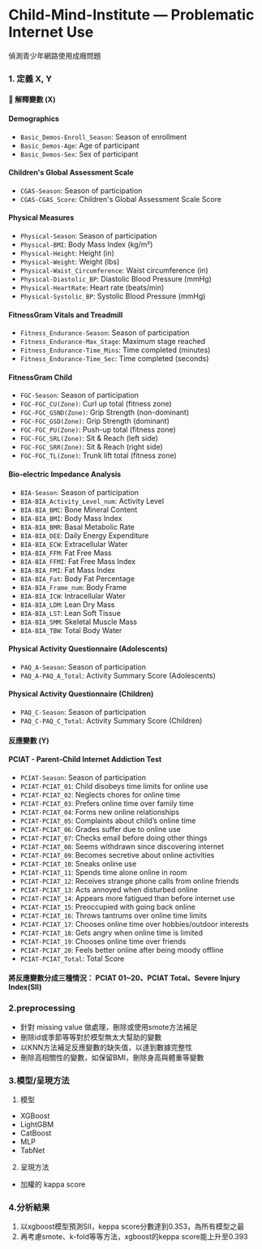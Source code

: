 # Child-Mind-Institute — Problematic Internet Use
偵測青少年網路使用成癮問題


### 1. 定義 X, Y

#### 🔹 解釋變數 (X)

####  Demographics
- `Basic_Demos-Enroll_Season`: Season of enrollment
- `Basic_Demos-Age`: Age of participant
- `Basic_Demos-Sex`: Sex of participant

####  Children's Global Assessment Scale
- `CGAS-Season`: Season of participation
- `CGAS-CGAS_Score`: Children's Global Assessment Scale Score

####  Physical Measures
- `Physical-Season`: Season of participation
- `Physical-BMI`: Body Mass Index (kg/m²)
- `Physical-Height`: Height (in)
- `Physical-Weight`: Weight (lbs)
- `Physical-Waist_Circumference`: Waist circumference (in)
- `Physical-Diastolic_BP`: Diastolic Blood Pressure (mmHg)
- `Physical-HeartRate`: Heart rate (beats/min)
- `Physical-Systolic_BP`: Systolic Blood Pressure (mmHg)

####  FitnessGram Vitals and Treadmill
- `Fitness_Endurance-Season`: Season of participation
- `Fitness_Endurance-Max_Stage`: Maximum stage reached
- `Fitness_Endurance-Time_Mins`: Time completed (minutes)
- `Fitness_Endurance-Time_Sec`: Time completed (seconds)

####  FitnessGram Child
- `FGC-Season`: Season of participation
- `FGC-FGC_CU(Zone)`: Curl up total (fitness zone)
- `FGC-FGC_GSND(Zone)`: Grip Strength (non-dominant)
- `FGC-FGC_GSD(Zone)`: Grip Strength (dominant)
- `FGC-FGC_PU(Zone)`: Push-up total (fitness zone)
- `FGC-FGC_SRL(Zone)`: Sit & Reach (left side)
- `FGC-FGC_SRR(Zone)`: Sit & Reach (right side)
- `FGC-FGC_TL(Zone)`: Trunk lift total (fitness zone)

####  Bio-electric Impedance Analysis
- `BIA-Season`: Season of participation
- `BIA-BIA_Activity_Level_num`: Activity Level
- `BIA-BIA_BMC`: Bone Mineral Content
- `BIA-BIA_BMI`: Body Mass Index
- `BIA-BIA_BMR`: Basal Metabolic Rate
- `BIA-BIA_DEE`: Daily Energy Expenditure
- `BIA-BIA_ECW`: Extracellular Water
- `BIA-BIA_FFM`: Fat Free Mass
- `BIA-BIA_FFMI`: Fat Free Mass Index
- `BIA-BIA_FMI`: Fat Mass Index
- `BIA-BIA_Fat`: Body Fat Percentage
- `BIA-BIA_Frame_num`: Body Frame
- `BIA-BIA_ICW`: Intracellular Water
- `BIA-BIA_LDM`: Lean Dry Mass
- `BIA-BIA_LST`: Lean Soft Tissue
- `BIA-BIA_SMM`: Skeletal Muscle Mass
- `BIA-BIA_TBW`: Total Body Water

####  Physical Activity Questionnaire (Adolescents)
- `PAQ_A-Season`: Season of participation
- `PAQ_A-PAQ_A_Total`: Activity Summary Score (Adolescents)

####  Physical Activity Questionnaire (Children)
- `PAQ_C-Season`: Season of participation
- `PAQ_C-PAQ_C_Total`: Activity Summary Score (Children)

####  反應變數 (Y)

####  PCIAT - Parent–Child Internet Addiction Test

- `PCIAT-Season`: Season of participation
- `PCIAT-PCIAT_01`: Child disobeys time limits for online use
- `PCIAT-PCIAT_02`: Neglects chores for online time
- `PCIAT-PCIAT_03`: Prefers online time over family time
- `PCIAT-PCIAT_04`: Forms new online relationships
- `PCIAT-PCIAT_05`: Complaints about child’s online time
- `PCIAT-PCIAT_06`: Grades suffer due to online use
- `PCIAT-PCIAT_07`: Checks email before doing other things
- `PCIAT-PCIAT_08`: Seems withdrawn since discovering internet
- `PCIAT-PCIAT_09`: Becomes secretive about online activities
- `PCIAT-PCIAT_10`: Sneaks online use
- `PCIAT-PCIAT_11`: Spends time alone online in room
- `PCIAT-PCIAT_12`: Receives strange phone calls from online friends
- `PCIAT-PCIAT_13`: Acts annoyed when disturbed online
- `PCIAT-PCIAT_14`: Appears more fatigued than before internet use
- `PCIAT-PCIAT_15`: Preoccupied with going back online
- `PCIAT-PCIAT_16`: Throws tantrums over online time limits
- `PCIAT-PCIAT_17`: Chooses online time over hobbies/outdoor interests
- `PCIAT-PCIAT_18`: Gets angry when online time is limited
- `PCIAT-PCIAT_19`: Chooses online time over friends
- `PCIAT-PCIAT_20`: Feels better online after being moody offline
- `PCIAT-PCIAT_Total`: Total Score

#### 將反應變數分成三種情況： PCIAT 01~20、PCIAT Total、Severe Injury Index(SII)







### 2.preprocessing 
- 針對 missing value 做處理，刪除或使用smote方法補足
- 刪除id或季節等等對於模型無太大幫助的變數
- 以KNN方法補足反應變數的缺失值，以達到數據完整性
- 刪除高相關性的變數，如保留BMI，刪除身高與體重等變數
  

### 3.模型/呈現方法
1. 模型
- XGBoost
- LightGBM 
- CatBoost
- MLP
- TabNet


2. 呈現方法
- 加權的 kappa score

### 4.分析結果
1. 以xgboost模型預測SII，keppa score分數達到0.353，為所有模型之最
2. 再考慮smote、k-fold等等方法，xgboost的keppa score能上升至0.393


